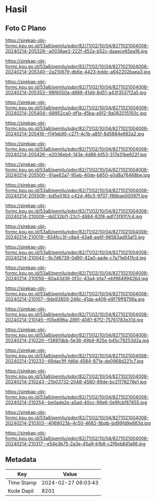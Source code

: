 # Hasil

## Foto C Plano

https://sirekap-obj-formc.kpu.go.id/53a8/pemilu/pdpr/82/71/02/10/04/8271021004008-20240214-205329--a0038ae3-222f-452a-b52c-daaece65ea16.jpg

https://sirekap-obj-formc.kpu.go.id/53a8/pemilu/pdpr/82/71/02/10/04/8271021004008-20240214-205340--2a210679-db6e-4423-bddc-a642202baea3.jpg

https://sirekap-obj-formc.kpu.go.id/53a8/pemilu/pdpr/82/71/02/10/04/8271021004008-20240214-205353--98f6050a-d889-41dd-8d51-a43f3537f2a5.jpg

https://sirekap-obj-formc.kpu.go.id/53a8/pemilu/pdpr/82/71/02/10/04/8271021004008-20240214-205404--68952ca0-df1a-45ba-a912-9a082015150c.jpg

https://sirekap-obj-formc.kpu.go.id/53a8/pemilu/pdpr/82/71/02/10/04/8271021004008-20240214-205416--f14feb90-c271-4c1b-a85f-8d5884e692a2.jpg

https://sirekap-obj-formc.kpu.go.id/53a8/pemilu/pdpr/82/71/02/10/04/8271021004008-20240214-205426--e2036eb4-143e-4d86-bf53-317e31be922f.jpg

https://sirekap-obj-formc.kpu.go.id/53a8/pemilu/pdpr/82/71/02/10/04/8271021004008-20240214-205500--91ae62a7-95eb-40de-b850-e0d8a76468be.jpg

https://sirekap-obj-formc.kpu.go.id/53a8/pemilu/pdpr/82/71/02/10/04/8271021004008-20240214-205509--bd5e5163-c42d-46c5-9707-f86bae00097f.jpg

https://sirekap-obj-formc.kpu.go.id/53a8/pemilu/pdpr/82/71/02/10/04/8271021004008-20240214-210009--dd232b11-22c1-4884-82f8-adf73f91f7c4.jpg

https://sirekap-obj-formc.kpu.go.id/53a8/pemilu/pdpr/82/71/02/10/04/8271021004008-20240214-210019--834fcc3f-c8a4-43a8-ae6f-98583ad93af3.jpg

https://sirekap-obj-formc.kpu.go.id/53a8/pemilu/pdpr/82/71/02/10/04/8271021004008-20240214-210043--9c7d6739-0d80-42a0-aade-c7a71e641fcd.jpg

https://sirekap-obj-formc.kpu.go.id/53a8/pemilu/pdpr/82/71/02/10/04/8271021004008-20240214-210056--80a43d36-0f2c-43a4-b1a7-ebf98499426d.jpg

https://sirekap-obj-formc.kpu.go.id/53a8/pemilu/pdpr/82/71/02/10/04/8271021004008-20240214-210107--9de93859-248c-41da-a409-e9f79ff9796a.jpg

https://sirekap-obj-formc.kpu.go.id/53a8/pemilu/pdpr/82/71/02/10/04/8271021004008-20240214-210145--f05e896a-2891-4081-87f2-75761783e31d.jpg

https://sirekap-obj-formc.kpu.go.id/53a8/pemilu/pdpr/82/71/02/10/04/8271021004008-20240214-210220--f3897dbb-5e36-49b9-825e-b45c79253d2a.jpg

https://sirekap-obj-formc.kpu.go.id/53a8/pemilu/pdpr/82/71/02/10/04/8271021004008-20240214-210233--69dac1ff-fd6d-4584-871e-de0968d221c7.jpg

https://sirekap-obj-formc.kpu.go.id/53a8/pemilu/pdpr/82/71/02/10/04/8271021004008-20240214-210243--21b03732-2048-4580-89de-bc21178278e1.jpg

https://sirekap-obj-formc.kpu.go.id/53a8/pemilu/pdpr/82/71/02/10/04/8271021004008-20240214-210254--be0ade2e-a5ad-40cc-99e6-0e9fcbf87655.jpg

https://sirekap-obj-formc.kpu.go.id/53a8/pemilu/pdpr/82/71/02/10/04/8271021004008-20240214-210303--4069023b-4c50-4682-8bdb-bd99fd9e683d.jpg

https://sirekap-obj-formc.kpu.go.id/53a8/pemilu/pdpr/82/71/02/10/04/8271021004008-20240214-210317--e54e3b75-2a3e-45a9-b1b8-c2f6eb841a86.jpg


## Metadata

| Key        | Value               |
| ---------- | ------------------- |
| Time Stamp | 2024-02-27 06:03:43 |
| Kode Dapil | 8201                |



